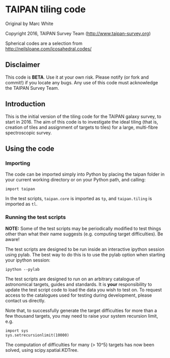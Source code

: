 # TAIPAN tiling code

Original by Marc White

Copyright 2016, TAIPAN Survey Team (http://www.taipan-survey.org)

Spherical codes are a selection from http://neilsloane.com/icosahedral.codes/

## Disclaimer

This code is **BETA**. Use it at your own risk. Please notify (or fork and commit!) if you locate any bugs. Any use of this code must acknowledge the TAIPAN Survey Team.

## Introduction

This is the initial version of the tiling code for the TAIPAN galaxy survey, to start in 2016. The aim of this code is to investigate the ideal tiling (that is, creation of tiles and assignment of targets to tiles) for a large, multi-fibre spectroscopic survey.

## Using the code

### Importing

The code can be imported simply into Python by placing the taipan folder in your current working directory or on your Python path, and calling:

`import taipan`

In the test scripts, `taipan.core` is imported as `tp`, and `taipan.tiling` is imported as `tl`.

### Running the test scripts

**NOTE:** Some of the test scripts may be periodically modified to test things other than what their name suggests (e.g. computing target difficulties). Be aware!

The test scripts are designed to be run inside an interactive ipython session using pylab. The best way to do this is to use the pylab option when starting your ipython session:

```
ipython --pylab
```

The test scripts are designed to run on an arbitrary catalogue of astronomical targets, guides and standards. It is **your** responsibility to update the test script code to load the data you wish to test on. To request access to the catalogues used for testing during development, please contact us directly.

Note that, to successfully generate the target difficulties for more than a few thousand targets, you may need to raise your system recursion limit, e.g.

```
import sys
sys.setrecursionlimit(10000)
```

The computation of difficulties for many (> 10^5) targets has now been solved, using scipy.spatial.KDTree.